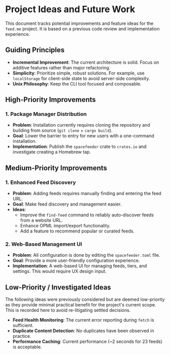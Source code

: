 # Project Ideas and Future Work

This document tracks potential improvements and feature ideas for the `feed.me` project. It is based on a previous code review and implementation experience.

## Guiding Principles

- **Incremental Improvement**: The current architecture is solid. Focus on additive features rather than major refactoring.
- **Simplicity**: Prioritize simple, robust solutions. For example, use `localStorage` for client-side state to avoid server-side complexity.
- **Unix Philosophy**: Keep the CLI tool focused and composable.

## High-Priority Improvements

### 1. Package Manager Distribution
- **Problem**: Installation currently requires cloning the repository and building from source (`git clone` + `cargo build`).
- **Goal**: Lower the barrier to entry for new users with a one-command installation.
- **Implementation**: Publish the `spacefeeder` crate to `crates.io` and investigate creating a Homebrew tap.

## Medium-Priority Improvements

### 1. Enhanced Feed Discovery
- **Problem**: Adding feeds requires manually finding and entering the feed URL.
- **Goal**: Make feed discovery and management easier.
- **Ideas**:
    - Improve the `find-feed` command to reliably auto-discover feeds from a website URL.
    - Enhance OPML import/export functionality.
    - Add a feature to recommend popular or curated feeds.

### 2. Web-Based Management UI
- **Problem**: All configuration is done by editing the `spacefeeder.toml` file.
- **Goal**: Provide a more user-friendly configuration experience.
- **Implementation**: A web-based UI for managing feeds, tiers, and settings. This would require UX design input.

## Low-Priority / Investigated Ideas

The following ideas were previously considered but are deemed low-priority as they provide minimal practical benefit for the project's current scope. This is recorded here to avoid re-litigating settled decisions.

- **Feed Health Monitoring**: The current error reporting during `fetch` is sufficient.
- **Duplicate Content Detection**: No duplicates have been observed in practice.
- **Performance Caching**: Current performance (~2 seconds for 23 feeds) is acceptable.
